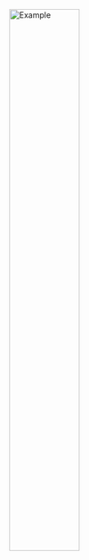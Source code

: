 <img alt="Example" src="https://github.com/OG-Matcha/NCU-MIS-Java/blob/ba020d63f49029f72cf83972c0a8384f9abec04f/Questions_Pic/HW1_111403538.pdf" style = "width: 50%">
